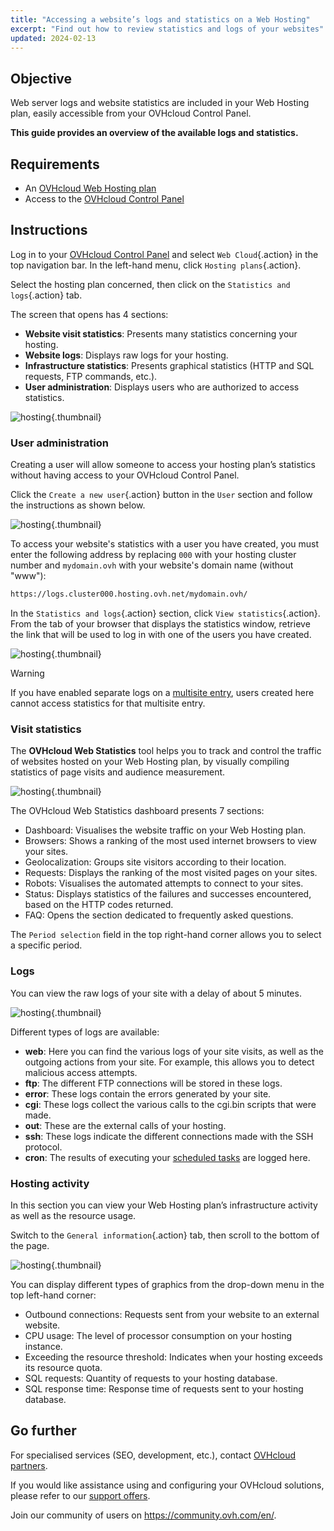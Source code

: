```yaml
---
title: "Accessing a website’s logs and statistics on a Web Hosting"
excerpt: "Find out how to review statistics and logs of your websites"
updated: 2024-02-13
---
```


## Objective

Web server logs and website statistics are included in your Web Hosting plan, easily accessible from your OVHcloud Control Panel.

**This guide provides an overview of the available logs and statistics.**

## Requirements

- An [OVHcloud Web Hosting plan](https://www.ovhcloud.com/en-gb/web-hosting/)
- Access to the [OVHcloud Control Panel](https://www.ovh.com/auth/?action=gotomanager&from=https://www.ovh.co.uk/&ovhSubsidiary=GB)

## Instructions

Log in to your [OVHcloud Control Panel](https://www.ovh.com/auth/?action=gotomanager&from=https://www.ovh.co.uk/&ovhSubsidiary=GB) and select `Web Cloud`{.action} in the top navigation bar. In the left-hand menu, click `Hosting plans`{.action}.

Select the hosting plan concerned, then click on the `Statistics and logs`{.action} tab.

The screen that opens has 4 sections:

- **Website visit statistics**: Presents many statistics concerning your hosting.
- **Website logs**: Displays raw logs for your hosting.
- **Infrastructure statistics**: Presents graphical statistics (HTTP and SQL requests, FTP commands, etc.).
- **User administration**: Displays users who are authorized to access statistics.

![hosting](images/tab.png){.thumbnail}

### User administration

Creating a user will allow someone to access your hosting plan’s statistics without having access to your OVHcloud Control Panel. 

Click the `Create a new user`{.action} button in the `User` section and follow the instructions as shown below.

![hosting](images/create-a-new-user.png){.thumbnail}

To access your website's statistics with a user you have created, you must enter the following address by replacing `000` with your hosting cluster number and `mydomain.ovh` with your website's domain name (without "www"):

```bash
https://logs.cluster000.hosting.ovh.net/mydomain.ovh/
```

In the `Statistics and logs`{.action} section, click `View statistics`{.action}.<br>
From the tab of your browser that displays the statistics window, retrieve the link that will be used to log in with one of the users you have created.

![hosting](images/view-statistics.png){.thumbnail}

> [!warning] 
>
> If you have enabled separate logs on a [multisite entry](/pages/web_cloud/web_hosting/multisites_configure_multisite#step-2-add-a-domain-or-subdomain), users created here cannot access statistics for that multisite entry.
>

### Visit statistics

The **OVHcloud Web Statistics** tool helps you to track and control the traffic of websites hosted on your Web Hosting plan, by visually compiling statistics of page visits and audience measurement.

![hosting](images/ows-presentation.gif){.thumbnail}

The OVHcloud Web Statistics dashboard presents 7 sections:

- Dashboard: Visualises the website traffic on your Web Hosting plan.
- Browsers: Shows a ranking of the most used internet browsers to view your sites.
- Geolocalization: Groups site visitors according to their location.
- Requests: Displays the ranking of the most visited pages on your sites.
- Robots: Visualises the automated attempts to connect to your sites.
- Status: Displays statistics of the failures and successes encountered, based on the HTTP codes returned.
- FAQ: Opens the section dedicated to frequently asked questions.

The `Period selection` field in the top right-hand corner allows you to select a specific period.

### Logs

You can view the raw logs of your site with a delay of about 5 minutes.

![hosting](images/osl-statistics-board.png){.thumbnail}

Different types of logs are available:

- **web**: Here you can find the various logs of your site visits, as well as the outgoing actions from your site. For example, this allows you to detect malicious access attempts.
- **ftp**: The different FTP connections will be stored in these logs.
- **error**: These logs contain the errors generated by your site.
- **cgi**: These logs collect the various calls to the cgi.bin scripts that were made.
- **out**: These are the external calls of your hosting.
- **ssh**: These logs indicate the different connections made with the SSH protocol.
- **cron**: The results of executing your [scheduled tasks](/pages/web_cloud/web_hosting/cron_tasks) are logged here.

### Hosting activity

In this section you can view your Web Hosting plan’s infrastructure activity as well as the resource usage.

Switch to the `General information`{.action} tab, then scroll to the bottom of the page.

![hosting](images/infrastructure-statistics-graph.png){.thumbnail}

You can display different types of graphics from the drop-down menu in the top left-hand corner:

- Outbound connections: Requests sent from your website to an external website.
- CPU usage: The level of processor consumption on your hosting instance.
- Exceeding the resource threshold: Indicates when your hosting exceeds its resource quota.
- SQL requests: Quantity of requests to your hosting database.
- SQL response time: Response time of requests sent to your hosting database.

## Go further

For specialised services (SEO, development, etc.), contact [OVHcloud partners](https://partner.ovhcloud.com/en-gb/directory/).

If you would like assistance using and configuring your OVHcloud solutions, please refer to our [support offers](https://www.ovhcloud.com/en-gb/support-levels/).

Join our community of users on <https://community.ovh.com/en/>.
